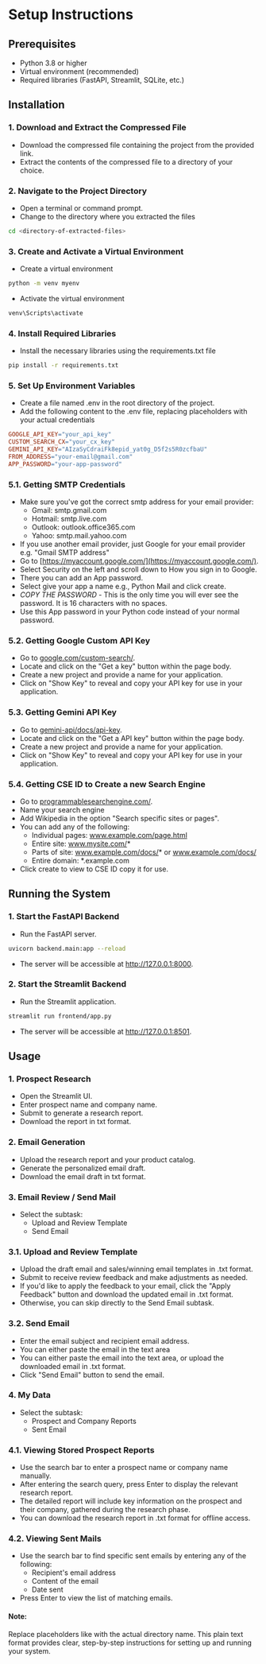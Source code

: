 # Setup Instructions

## Prerequisites
- Python 3.8 or higher
- Virtual environment (recommended)
- Required libraries (FastAPI, Streamlit, SQLite, etc.)

## Installation

### 1. Download and Extract the Compressed File
- Download the compressed file containing the project from the provided link.
- Extract the contents of the compressed file to a directory of your choice.

### 2. Navigate to the Project Directory
- Open a terminal or command prompt.
- Change to the directory where you extracted the files

```bash
cd <directory-of-extracted-files>
```

### 3. Create and Activate a Virtual Environment
- Create a virtual environment

```bash
python -m venv myenv
```

- Activate the virtual environment

```bash
venv\Scripts\activate
```

### 4. Install Required Libraries
- Install the necessary libraries using the requirements.txt file

```bash
pip install -r requirements.txt
```

### 5. Set Up Environment Variables
- Create a file named .env in the root directory of the project.
- Add the following content to the .env file, replacing placeholders with your actual credentials
  
```makefile
GOOGLE_API_KEY="your_api_key"
CUSTOM_SEARCH_CX="your_cx_key"
GEMINI_API_KEY="AIzaSyCdraiFk8epid_yat0g_D5f2s5R0zcfbaU"
FROM_ADDRESS="your-email@gmail.com"
APP_PASSWORD="your-app-password"

```
### 5.1. Getting SMTP Credentials
- Make sure you've got the correct smtp address for your email provider:
  - Gmail: smtp.gmail.com
  - Hotmail: smtp.live.com
  - Outlook: outlook.office365.com
  - Yahoo: smtp.mail.yahoo.com
- If you use another email provider, just Google for your email provider e.g. "Gmail SMTP address"
- Go to [https://myaccount.google.com/](https://myaccount.google.com/).
- Select Security on the left and scroll down to How you sign in to Google.
- There you can add an App password.
- Select give your app a name e.g., Python Mail and click create.
- *COPY THE PASSWORD* - This is the only time you will ever see the password. It is 16 characters with no spaces.
- Use this App password in your Python code instead of your normal password.

### 5.2. Getting Google Custom API Key
- Go to [google.com/custom-search/](https://developers.google.com/custom-search/v1/introduction).
- Locate and click on the "Get a key" button within the page body.
- Create a new project and provide a name for your application.
- Click on "Show Key" to reveal and copy your API key for use in your application.

### 5.3. Getting Gemini API Key
- Go to [gemini-api/docs/api-key](https://ai.google.dev/gemini-api/docs/api-key).
- Locate and click on the "Get a API key" button within the page body.
- Create a new project and provide a name for your application.
- Click on "Show Key" to reveal and copy your API key for use in your application.

### 5.4. Getting CSE ID to Create a new Search Engine
- Go to [programmablesearchengine.com/](https://programmablesearchengine.google.com/controlpanel/create).
- Name your search engine
- Add Wikipedia in the option "Search specific sites or pages".
- You can add any of the following:
  - Individual pages: www.example.com/page.html
  - Entire site: www.mysite.com/*
  - Parts of site: www.example.com/docs/* or www.example.com/docs/
  - Entire domain: *.example.com
- Click create to view to CSE ID copy it for use.

## Running the System

### 1. Start the FastAPI Backend
- Run the FastAPI server.
```bash
uvicorn backend.main:app --reload
```
- The server will be accessible at http://127.0.0.1:8000.

### 2. Start the Streamlit Backend
- Run the Streamlit application.
```bash
streamlit run frontend/app.py
```
- The server will be accessible at http://127.0.0.1:8501.

## Usage

### 1. Prospect Research 
- Open the Streamlit UI.
- Enter prospect name and company name.
- Submit to generate a research report.
- Download the report in txt format.

### 2. Email Generation
- Upload the research report and your product catalog.
- Generate the personalized email draft.
- Download the email draft in txt format.

### 3. Email Review / Send Mail
- Select the subtask: 
  - Upload and Review Template
  - Send Email

### 3.1. Upload and Review Template
- Upload the draft email and sales/winning email templates in .txt format.
- Submit to receive review feedback and make adjustments as needed.
- If you'd like to apply the feedback to your email, click the "Apply Feedback" button and download the updated email in .txt format.
- Otherwise, you can skip directly to the Send Email subtask.
  
### 3.2. Send Email
- Enter the email subject and recipient email address.
- You can either paste the email in the text area 
- You can either paste the email into the text area, or upload the downloaded email in .txt format.
- Click "Send Email" button to send the email.

### 4. My Data
- Select the subtask: 
  - Prospect and Company Reports
  - Sent Email

### 4.1. Viewing Stored Prospect Reports
- Use the search bar to enter a prospect name or company name manually.
- After entering the search query, press Enter to display the relevant research report.
- The detailed report will include key information on the prospect and their company, gathered during the research phase.
- You can download the research report in .txt format for offline access.
  
### 4.2. Viewing Sent Mails
- Use the search bar to find specific sent emails by entering any of the following:
  - Recipient's email address
  - Content of the email
  - Date sent
- Press Enter to view the list of matching emails.

#### Note:
Replace placeholders like <directory-of-extracted-files> with the actual directory name. This plain text format provides clear, step-by-step instructions for setting up and running your system.

